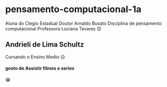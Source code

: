 # pensamento-computacional-1a
Aluna do Clegio Estadual Doutor Arnaldo Busato
Disciplina de pensamento computacional Professora Luciana Tavares
:blush:
## Andrieli de Lima Schultz
Cursando o Ensino Medio
:wink:
#### gosto de  Assistir filmes e series
:joy:
